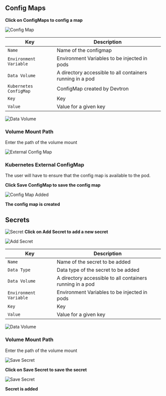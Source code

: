 ## Config Maps

**Click on ConfigMaps to config a map**

![Config Map](/config.PNG "Create config map")

Key  | Description
-----|-----
`Name` | Name of the configmap
`Environment Variable` | Environment Variables to be injected in pods
`Data Volume` | A directory accessible to all containers running in a pod
`Kubernetes ConfigMap` | ConfigMap created by Devtron
`Key` | Key 
`Value` | Value for a given key



![Data Volume](/configvolumepath.PNG "Data Volume")

### Volume Mount Path
Enter the path of the volume mount

![External Config Map](/extconfig.PNG "External config map")

### Kubernetes External ConfigMap
The user will have to ensure that the config map is available to the pod.

**Click Save ConfigMap to save the config map**




![Config Map Added](/configmapadded.PNG "Config Map is added")

**The config map is created**




## Secrets 

![Secret](/secret.PNG "Secret")
**Click on Add Secret to add a new secret**



![Add Secret](/addsecret.PNG "Add Secret")

Key | Description
---- | ----
`Name` | Name of the secret to be added
`Data Type` | Data type of the secret to be added
`Data Volume` | A directory accessible to all containers running in a pod
`Environment Variable` | Environment Variables to be injected in pods
`Key` | Key
`Value` | Value for a given key



![Data Volume](/secretdatavol.PNG "Data Volume")

### Volume Mount Path
Enter the path of the volume mount

![Save Secret](/secretenv.PNG "Save Secret")



**Click on Save Secret to save the secret**

![Save Secret](/secretenv.PNG "Save Secret")

**Secret is added**





